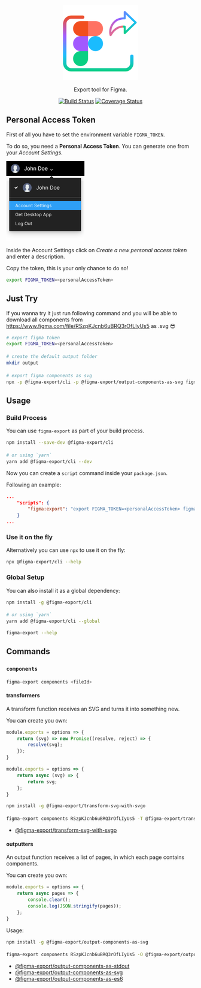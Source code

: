<p align="center">
    <img src="./images/figma-export.png" width="200" />
</p>

<p align="center">
    Export tool for Figma.
</p>

<p align="center">
    <a href="https://travis-ci.org/marcomontalbano/figma-export"><img alt="Build Status" src="https://travis-ci.org/marcomontalbano/figma-export.svg?branch=master" /></a>
    <a href="https://coveralls.io/github/marcomontalbano/figma-export?branch=master"><img alt="Coverage Status" src="https://coveralls.io/repos/github/marcomontalbano/figma-export/badge.svg?branch=master" /></a>
</p>


## Personal Access Token

First of all you have to set the environment variable `FIGMA_TOKEN`.

To do so, you need a **Personal Access Token**. You can generate one from your *Account Settings*.

<img width="209" alt="Figma - Account Menu" src="./images/figma--account-menu.png" />

Inside the Account Settings click on *Create a new personal access token* and enter a description.

Copy the token, this is your only chance to do so!

```sh
export FIGMA_TOKEN=<personalAccessToken>
```

## Just Try

If you wanna try it just run following command and you will be able to download all components from https://www.figma.com/file/RSzpKJcnb6uBRQ3rOfLIyUs5 as .svg :sunglasses:

```sh
# export figma token
export FIGMA_TOKEN=<personalAccessToken>

# create the default output folder
mkdir output

# export figma components as svg
npx -p @figma-export/cli -p @figma-export/output-components-as-svg figma-export components RSzpKJcnb6uBRQ3rOfLIyUs5 -O @figma-export/output-components-as-svg
```

## Usage

### Build Process

You can use `figma-export` as part of your build process.

```sh
npm install --save-dev @figma-export/cli

# or using `yarn`
yarn add @figma-export/cli --dev
```

Now you can create a `script` command inside your `package.json`.

Following an example:

```json
...
    "scripts": {
        "figma:export": "export FIGMA_TOKEN=<personalAccessToken> figma-export components RSzpKJcnb6uBRQ3rOfLIyUs5 -O @figma-export/output-components-as-svg"
    }
...
```

### Use it on the fly

Alternatively you can use `npx` to use it on the fly:

```sh
npx @figma-export/cli --help
```

### Global Setup

You can also install it as a global dependency:

```sh
npm install -g @figma-export/cli

# or using `yarn`
yarn add @figma-export/cli --global
```

```sh
figma-export --help
```

## Commands

### `components`

```sh
figma-export components <fileId>
```

#### transformers

A transform function receives an SVG and turns it into something new.

You can create you own:

```js
module.exports = options => {
    return (svg) => new Promise((resolve, reject) => {
        resolve(svg);
    });
}
```

```js
module.exports = options => {
    return async (svg) => {
        return svg;
    };
}
```

```sh
npm install -g @figma-export/transform-svg-with-svgo

figma-export components RSzpKJcnb6uBRQ3rOfLIyUs5 -T @figma-export/transform-svg-with-svgo
```

- [@figma-export/transform-svg-with-svgo](https://www.npmjs.com/package/@figma-export/transform-svg-with-svgo)


#### outputters

An output function receives a list of pages, in which each page contains components.

You can create you own:

```js
module.exports = options => {
    return async pages => {
        console.clear();
        console.log(JSON.stringify(pages));
    };
}
```

Usage: 

```sh
npm install -g @figma-export/output-components-as-svg

figma-export components RSzpKJcnb6uBRQ3rOfLIyUs5 -O @figma-export/output-components-as-svg
```

- [@figma-export/output-components-as-stdout](https://www.npmjs.com/package/@figma-export/output-components-as-stdout)
- [@figma-export/output-components-as-svg](https://www.npmjs.com/package/@figma-export/output-components-as-svg)
- [@figma-export/output-components-as-es6](https://www.npmjs.com/package/@figma-export/output-components-as-es6)
